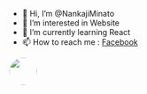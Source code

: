 - 👋 Hi, I’m @NankajiMinato
- 👀 I’m interested in Website
- 🌱 I’m currently learning React
- 📫 How to reach me : [Facebook](https://www.facebook.com/Nankaji.Minato/)

<img src="https://user-images.githubusercontent.com/101871896/171564562-0d3a3ac4-521d-4aa1-83ff-221b6eb0aa78.png" width="50px" style="border-radius:50%;">
